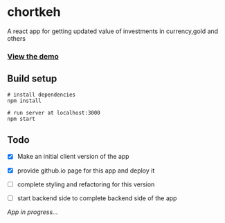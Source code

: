 # chortkeh
A react app for getting updated value of investments in currency,gold and others

### [View the demo](https://mhmighani.github.io/chortkeh-client/)

## Build setup
```
# install dependencies
npm install

# run server at localhost:3000
npm start
```

## Todo

- [x] Make an initial client version of the app
- [x] provide github.io page for this app and deploy it
- [ ] complete styling and refactoring for this version
- [ ] start backend side to complete backend side of the app


_App in progress..._

